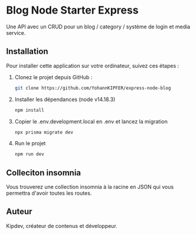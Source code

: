 # Blog Node Starter Express

Une API avec un CRUD pour un blog / category / système de login et media service.

## Installation

Pour installer cette application sur votre ordinateur, suivez ces étapes :

1. Clonez le projet depuis GitHub :

   ```bash
   git clone https://github.com/YohannKIPFER/express-node-blog

2. Installer les dépendances (node v14.18.3)

   ```bash
   npm install

3. Copier le .env.development.local en .env et lancez la migration

   ```bash
   npx prisma migrate dev

4. Run le projet

   ```bash
   npm run dev
   
## Colleciton insomnia

Vous trouverez une collection insomnia à la racine en JSON qui vous permettra d'avoir toutes les routes.

## Auteur

Kipdev, créateur de contenus et développeur.